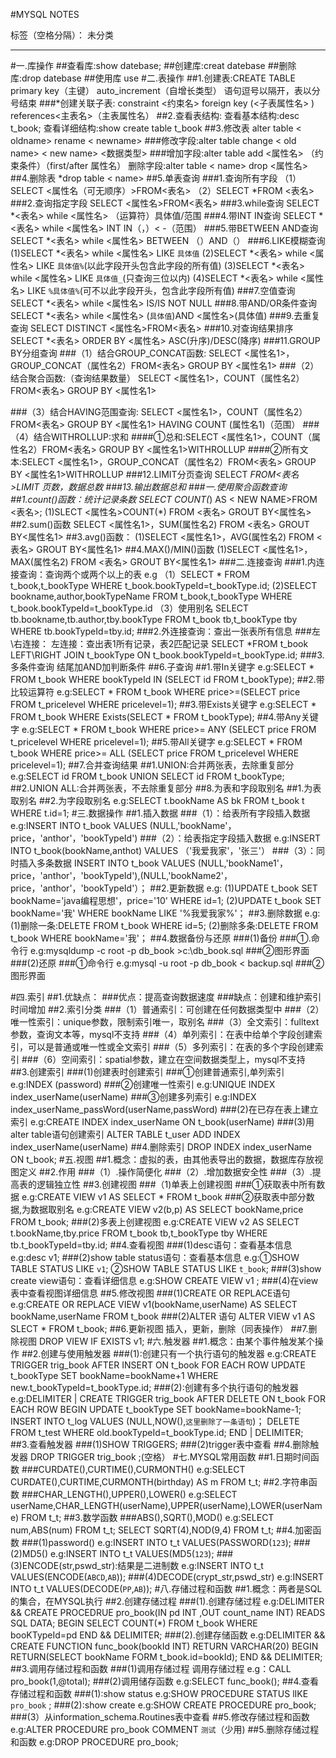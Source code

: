 ﻿#MYSQL NOTES

标签（空格分隔）： 未分类

---

#一.库操作
##查看库:show datebase;
##创建库:creat datebase <name>
##删除库:drop datebase <name>
##使用库 use <name>
#二.表操作
##1.创建表:CREATE TABLE <name>
primary key（主键）
auto_increment（自增长类型）
语句逗号以隔开，表以分号结束
###*创建关联子表:
constraint <约束名> foreign key (<子表属性名> ) references<主表名>（主表属性名）
##2.查看表结构:
查看基本结构:desc t_book;
查看详细结构:show create table t_book
##3.修改表
alter table < oldname> rename < newname>
###修改字段:alter table <name> change
 < old name> < new name> <数据类型>
###增加字段:alter table <name> add 
<属性名> （约束条件）（first/after 属性名）
删除字段:alter table < name> drop <属性名>
##4.删除表
*drop table < name>
##5.单表查询
###1.查询所有字段
（1）SELECT <属性名（可无顺序）>FROM<表名>
（2）SELECT *FROM <表名>
###2.查询指定字段
SELECT <属性名>FROM<表名>
###3.while查询
SELECT *<表名> while <属性名> （运算符）具体值/范围
###4.带INT IN查询
SELECT *<表名> while <属性名> INT IN（，）< -（范围）
###5.带BETWEEN AND查询
SELECT *<表名> while <属性名> BETWEEN （）AND（）
###6.LIKE模糊查询
(1)SELECT *<表名> while <属性名> LIKE `具体值`
(2)SELECT *<表名> while <属性名>
LIKE `具体值%`(以此字段开头包含此字段的所有值)
(3)SELECT *<表名> while <属性名>
LIKE `具体值_`(只查询三位以内)
(4)SELECT *<表名> while <属性名>
LIKE `%具体值%`(可不以此字段开头，包含此字段所有值)
###7.空值查询
SELECT *<表名> while <属性名> IS/IS NOT NULL
###8.带AND/OR条件查询
SELECT *<表名> while <属性名> (`具体值`)AND <属性名>(具体值)
###9.去重复查询
SELECT  DISTINCT <属性名>FROM<表名>
###10.对查询结果排序
SELECT *<表名> ORDER BY <属性名> ASC(升序)/DESC(降序)
###11.GROUP BY分组查询
###（1）结合GROUP_CONCAT函数:
SELECT <属性名1>，GROUP_CONCAT（属性名2）FROM<表名> GROUP BY <属性名1>
###（2）结合聚合函数:（查询结果数量）
SELECT <属性名1>，COUNT（属性名2）FROM<表名> GROUP BY <属性名1>

###（3）结合HAVING范围查询:
SELECT <属性名1>，COUNT（属性名2）FROM<表名> GROUP BY <属性名1> HAVING COUNT (属性名1)（范围）
###（4）结合WITHROLLUP:求和
####①总和:SELECT <属性名1>，COUNT（属性名2）FROM<表名> GROUP BY <属性名1>WITHROLLUP
####②所有文本:SELECT <属性名1>，GROUP_CONCAT（属性名2）FROM<表名> GROUP BY <属性名1>WITHROLLUP
###12.LIMIT分页查询
SELECT *FROM<表名>LIMIT 页数，数据总数
###13.输出数据总和
###一.使用聚合函数查询
##1.count()函数：统计记录条数
SELECT COUNT(*) AS < NEW NAME>FROM <表名>;
(1)SLECT <属性名>COUNT(*) FROM <表名> GROUT BY<属性名>
##2.sum()函数
SELECT <属性名1>，SUM(属性名2) FROM <表名> GROUT BY<属性名1>
##3.avg()函数：
(1)SELECT <属性名1>，AVG(属性名2) FROM <表名> GROUT BY<属性名1>
##4.MAX()/MIN()函数
(1)SELECT <属性名1>，MAX(属性名2) FROM <表名> GROUT BY<属性名1>
###二.连接查询
###1.内连接查询：查询两个或两个以上的表
e.g
（1）SELECT * FROM t_book,t_bookType WHERE 
t_book.bookTypeId=t_bookType.id;
(2)SELECT bookname,author,bookTypeName FROM t_book,t_bookType WHERE t_book.bookTypeId=t_bookType.id
（3）使用别名
SELECT tb.bookname,tb.author,tby.bookType FROM t_book tb,t_bookType tby WHERE tb.bookTypeId=tby.id;
###2.外连接查询：查出一张表所有信息
###左\右连接：
左连接：查出表1所有记录，表2匹配记录
SELECT *FROM t_book LEFT\RIGHT JOIN t_bookType ON t_book.bookTypeId=t_bookType.id;
###3.多条件查询
结尾加AND加判断条件
##6.子查询
##1.带In关键字
e.g:SELECT * FROM t_book WHERE bookTypeId IN (SELECT id FROM t_bookType);
##2.带比较运算符
e.g:SELECT * FROM t_book WHERE price>=(SELECT price FROM t_pricelevel WHERE pricelevel=1);
##3.带Exists关键字
e.g:SELECT * FROM t_book WHERE Exists(SELECT * FROM t_bookType);
##4.带Any关键字
e.g:SELECT * FROM t_book WHERE price>= ANY (SELECT price FROM t_pricelevel WHERE pricelevel=1);
##5.带All关键字
e.g:SELECT * FROM t_book WHERE price>= ALL (SELECT price FROM t_pricelevel WHERE pricelevel=1);
##7.合并查询结果
##1.UNION:合并两张表，去除重复部分
e.g:SELECT id FROM t_book UNION SELECT id FROM t_bookType;
##2.UNION ALL:合并两张表，不去除重复部分
##8.为表和字段取别名
##1.为表取别名
##2.为字段取别名
e.g:SELECT t.bookName AS bk FROM t_book t WHERE t.id=1;
#三.数据操作
##1.插入数据
###（1）：给表所有字段插入数据
e.g:INSERT INTO t_book VALUES (NULL,'bookName'，price，'anthor'，'bookTypeId')
###（2）：给表指定字段插入数据
e.g:INSERT INTO t_book(bookName,anthot) VALUES
（'我爱我家'，'张三'）
###（3）：同时插入多条数据
INSERT INTO t_book VALUES (NULL,'bookName1'，price，'anthor'，'bookTypeId'),(NULL,'bookName2'，price，'anthor'，'bookTypeId'）；
##2.更新数据
e.g:
(1)UPDATE  t_book SET bookName='java编程思想'，price='10' WHERE id=1;
(2)UPDATE t_book SET bookName='我' WHERE bookName LIKE '%我爱我家%'；
##3.删除数据
e.g:
(1)删除一条:DELETE FROM t_book WHERE id=5;
(2)删除多条:DELETE FROM t_book WHERE bookName='我'；
##4.数据备份与还原
###(1)备份
###①.命令行
e.g:mysqldump -c root -p db_book >c:\db_book.sql
###②图形界面
###(2)还原
###①命令行
e.g:mysql -u root -p db_book < backup.sql
###②图形界面

#四.索引
##1.优缺点：
###优点：提高查询数据速度
###缺点：创建和维护索引时间增加
##2.索引分类
###（1）普通索引：可创建在任何数据类型中
###（2）唯一性索引：unique参数，限制索引唯一，取别名
###（3）全文索引：fulltext参数，查询文本等，mysql不支持
###（4）单列索引：在表中给单个字段创建索引，可以是普通或唯一性或全文索引
###（5）多列索引：在表的多个字段创建索引
###（6）空间索引：spatial参数，建立在空间数据类型上，mysql不支持
##3.创建索引
###(1)创建表时创建索引
###①创建普通索引,单列索引
e.g:INDEX (password)
###②创建唯一性索引
e.g:UNIQUE INDEX index_userName(userName)
###③创建多列索引
e.g:INDEX index_userName_passWord(userName,passWord)
###(2)在已存在表上建立索引
e.g:CREATE INDEX index_userName ON t_book(userName)
###(3)用alter table语句创建索引
ALTER TABLE t_user ADD INDEX index_userName(userName)
##4.删除索引
DROP INDEX index_userName ON t_book;
#五.视图
##1.概念：虚拟的表，由其他表导出的数据，数据库存放视图定义
##2.作用
###（1）.操作简便化
###（2）.增加数据安全性
###（3）.提高表的逻辑独立性
##3.创建视图
###（1)单表上创建视图
###①获取表中所有数据
e.g:CREATE VIEW v1 AS SELECT * FROM t_book
###②获取表中部分数据,为数据取别名
e.g:CREATE VIEW v2(b,p) AS SELECT bookName,price FROM t_book;
###(2)多表上创建视图
e.g:CREATE VIEW v2 AS SELECT t.bookName,tby.price FROM t_book tb,t_bookType tby WHERE tb.t_bookTypeId=tby.id;
##4.查看视图
###(1)desc语句：查看基本信息
e.g:desc v1;
###(2)show table status语句：查看基本信息
e.g:①SHOW TABLE STATUS LIKE `v1`;
    ②SHOW TABLE STATUS LIKE `t_book`;
###(3)show create view语句：查看详细信息
e.g:SHOW CREATE VIEW v1 ;
###(4)在view表中查看视图详细信息
##5.修改视图
###(1)CREATE OR REPLACE语句
e.g:CREATE OR REPLACE VIEW v1(bookName,userName) AS SELECT bookName,userName FROM t_book
###(2)ALTER 语句
ALTER VIEW v1 AS SLECT * FROM t_book;
##6.更新视图
插入，更新，删除（同表操作）
##7.删除视图
DROP VIEW IF EXISTS v1;
#六.触发器
##1.概念：由某个事件触发某个操作
##2.创建与使用触发器
###(1):创建只有一个执行语句的触发器
e.g:CREATE TRIGGER trig_book AFTER INSERT
   ON t_book FOR EACH ROW
   UPDATE t_bookType SET bookName=bookName+1 WHERE new.t_bookTypeId=t_bookType.id;
###(2):创建有多个执行语句的触发器
e.g:DELIMITER |
CREATE TRIGGER trig_book AFTER DELETE
   ON t_book FOR EACH ROW 
   BEGIN
   UPDATE t_bookType SET bookName=bookName-1;
   INSERT INTO t_log VALUES (NULL,NOW(),`这里删除了一条语句`)；
   DELETE FROM t_test WHERE old.bookTypeId=t_bookType.id;
   END
   |
DELIMITER;   
##3.查看触发器
###(1)SHOW TRIGGERS;
###(2)trigger表中查看
##4.删除触发器
DROP TRIGGER trig_book ;(空格）
#七.MYSQL常用函数
##1.日期时间函数
###CURDATE(),CURTIME(),CURMONTH()
e.g:SELECT CURDATE(),CURTIME,CURMONTH(birthday) AS m FROM t_t;
##2.字符串函数
###CHAR_LENGTH(),UPPER(),LOWER()
e.g:SELECT userName,CHAR_LENGTH(userName),UPPER(userName),LOWER(userName) FROM t_t;
##3.数学函数
###ABS(),SQRT(),MOD()
e.g:SELECT num,ABS(num) FROM t_t;
    SELECT SQRT(4),NOD(9,4) FROM t_t;
##4.加密函数
###(1)password()
e.g:INSERT INTO t_t VALUES(PASSWORD(`123`);
###(2)MD5()
e.g:INSERT INTO t_t VALUES(MD5(`123`);
###(3)ENCODE(str,pswd_str):结果是二进制数
e.g:INSERT INTO t_t VALUES(ENCODE(`ABCD`,`AB`));
###(4)DECODE(crypt_str,pswd_str)
e.g:INSERT INTO t_t VALUES(DECODE(`PP`,`AB`));
#八.存储过程和函数
##1.概念：两者是SQL的集合，在MYSQL执行
##2.创建存储过程
###(1).创建存储过程
e.g:DELIMITER &&
CREATE PROCEDRUE pro_book(IN pd INT ,OUT count_name INT)
READS SQL DATA;
BEGIN
SELECT COUNT(*) FROM t_book WHERE booKTypeId=pd
END
&&
DELIMITER;
###(2).创建存储函数
e.g:DELIMITER &&
CREATE FUNCTION func_book(bookId INT)
    RETURN VARCHAR(20)
BEGIN
    RETURN(SELECT bookName FORM t_book.id=bookId);
END
&&
DELIMITER;
##3.调用存储过程和函数
###(1)调用存储过程
调用存储过程
e.g：CALL pro_book(1,@total);
###(2)调用储存函数
e.g:SELECT func_book();
##4.查看存储过程和函数
###(1):show status
e.g:SHOW PROCEDURE STATUS lIKE `pro_book` ;
###(2):show create 
e.g:SHOW CREATE PROCEDURE pro_book;
###(3）从information_schema.Routines表中查看
##5.修改存储过程和函数
e.g:ALTER PROCEDURE pro_book COMMENT `测试`（少用)
##5.删除存储过程和函数
e.g:DROP PROCEDURE pro_book;




   








